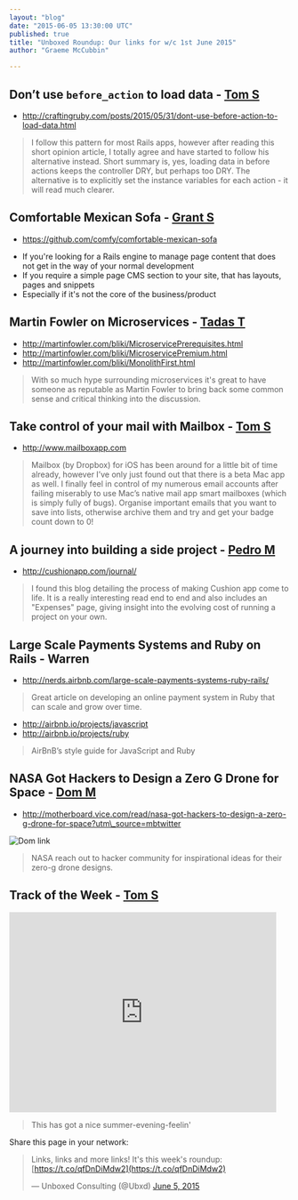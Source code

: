 ```yaml
---
layout: "blog"
date: "2015-06-05 13:30:00 UTC"
published: true
title: "Unboxed Roundup: Our links for w/c 1st June 2015"
author: "Graeme McCubbin"

---
```


## Don’t use `before_action` to load data - [Tom S](https://www.unboxedconsulting.com/people/tom-sabin)

* http://craftingruby.com/posts/2015/05/31/dont-use-before-action-to-load-data.html

> I follow this pattern for most Rails apps, however after reading this short opinion article, I totally agree and have started to follow his alternative instead. Short summary is, yes, loading data in before actions keeps the controller DRY, but perhaps too DRY. The alternative is to explicitly set the instance variables for each action - it will read much clearer.

 
 ## Comfortable Mexican Sofa - [Grant S](https://www.unboxedconsulting.com/people/grant-speelman)

* https://github.com/comfy/comfortable-mexican-sofa

>* If you're looking for a Rails engine to manage page content that does not get in the way of your normal development* If you require a simple page CMS section to your site, that has layouts, pages and snippets* Especially if it's not the core of the business/product

  
 ## Martin Fowler on Microservices - [Tadas T](https://twitter.com/tadas\_t)

* http://martinfowler.com/bliki/MicroservicePrerequisites.html* http://martinfowler.com/bliki/MicroservicePremium.html* http://martinfowler.com/bliki/MonolithFirst.html

> With so much hype surrounding microservices it's great to have someone as reputable as Martin Fowler to bring back some common sense and critical thinking into the discussion.

 
 ## Take control of your mail with Mailbox - [Tom S](https://www.unboxedconsulting.com/people/tom-sabin)

* http://www.mailboxapp.com

> Mailbox (by Dropbox) for iOS has been around for a little bit of time already, however I’ve only just found out that there is a beta Mac app as well. I finally feel in control of my numerous email accounts after failing miserably to use Mac’s native mail app smart mailboxes (which is simply fully of bugs). Organise important emails that you want to save into lists, otherwise archive them and try and get your badge count down to 0!

  
 ## A journey into building a side project - [Pedro M](https://www.unboxedconsulting.com/people/pedro-moreira)

* http://cushionapp.com/journal/

> I found this blog detailing the process of making Cushion app come to life. It is a really interesting read end to end and also includes an "Expenses" page, giving insight into the evolving cost of running a project on your own.

 
 ## Large Scale Payments Systems and Ruby on Rails - Warren

* http://nerds.airbnb.com/large-scale-payments-systems-ruby-rails/

> Great article on developing an online payment system in Ruby that can scale and grow over time.

* http://airbnb.io/projects/javascript* http://airbnb.io/projects/ruby

> AirBnB’s style guide for JavaScript and Ruby

 
 ## NASA Got Hackers to Design a Zero G Drone for Space - [Dom M](https://www.unboxedconsulting.com/people/dominic-mason)

* http://motherboard.vice.com/read/nasa-got-hackers-to-design-a-zero-g-drone-for-space?utm\_source=mbtwitter

![Dom link](http://bit.ly/1QbKAVS)



> NASA reach out to hacker community for inspirational ideas for their zero-g drone designs.

 
 ## Track of the Week - [Tom S](https://www.unboxedconsulting.com/people/tom-sabin) <iframe width="480" height="360" src="https://www.youtube.com/embed/VYqtvi6AIv8" frameborder="0" allowfullscreen></iframe>

> This has got a nice summer-evening-feelin'

 
 Share this page in your network:> Links, links and more links! It's this week's roundup: [https://t.co/qfDnDiMdw2](https://t.co/qfDnDiMdw2)
> 
> — Unboxed Consulting (@Ubxd) [June 5, 2015](https://twitter.com/Ubxd/status/606820018471485440) <script async src="//platform.twitter.com/widgets.js" charset="utf-8"></script>
